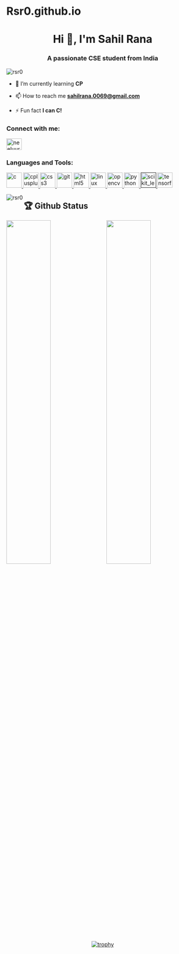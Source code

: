 # Rsr0.github.io

<h1 align="center">Hi 👋, I'm Sahil Rana</h1>
<h3 align="center">A passionate CSE student from India</h3>

<p align="left"> <img src="https://komarev.com/ghpvc/?username=rsr0" alt="rsr0" /> </p>

- 🌱 I’m currently learning **CP**

- 📫 How to reach me **sahilrana.0069@gmail.com**

- ⚡ Fun fact **I can C!**

<p align="left">
<h3 align="left">Connect with me:</h3>
<a href="https://www.leetcode.com/neeluurana" target="blank"><img align="center" src="https://cdn.jsdelivr.net/npm/simple-icons@3.0.1/icons/leetcode.svg" alt="neeluurana" height="30" width="40" /></a>
</p>

<h3 align="left">Languages and Tools:</h3>
<p align="left"> <a href="https://www.cprogramming.com/" target="_blank"> <img src="https://devicons.github.io/devicon/devicon.git/icons/c/c-original.svg" alt="c" width="40" height="40"/> </a> <a href="https://www.w3schools.com/cpp/" target="_blank"> <img src="https://devicons.github.io/devicon/devicon.git/icons/cplusplus/cplusplus-original.svg" alt="cplusplus" width="40" height="40"/> </a> <a href="https://www.w3schools.com/css/" target="_blank"> <img src="https://devicons.github.io/devicon/devicon.git/icons/css3/css3-original-wordmark.svg" alt="css3" width="40" height="40"/> </a> <a href="https://git-scm.com/" target="_blank"> <img src="https://www.vectorlogo.zone/logos/git-scm/git-scm-icon.svg" alt="git" width="40" height="40"/> </a> <a href="https://www.w3.org/html/" target="_blank"> <img src="https://devicons.github.io/devicon/devicon.git/icons/html5/html5-original-wordmark.svg" alt="html5" width="40" height="40"/> </a> <a href="https://www.linux.org/" target="_blank"> <img src="https://devicons.github.io/devicon/devicon.git/icons/linux/linux-original.svg" alt="linux" width="40" height="40"/> </a> <a href="https://opencv.org/" target="_blank"> <img src="https://www.vectorlogo.zone/logos/opencv/opencv-icon.svg" alt="opencv" width="40" height="40"/> </a> <a href="https://www.python.org" target="_blank"> <img src="https://devicons.github.io/devicon/devicon.git/icons/python/python-original.svg" alt="python" width="40" height="40"/> </a> <a href="" target="_blank"> <img src="https://upload.wikimedia.org/wikipedia/commons/0/05/Scikit_learn_logo_small.svg" alt="scikit_learn" width="40" height="40"/> </a> <a href="https://www.tensorflow.org" target="_blank"> <img src="https://www.vectorlogo.zone/logos/tensorflow/tensorflow-icon.svg" alt="tensorflow" width="40" height="40"/> </a> </p>

<p><img align="left" src="https://github-readme-stats.vercel.app/api/top-langs/?username=rsr0&layout=compact" alt="rsr0" /></p>



## 🏆 Github Status

<img  src="https://github-readme-stats.vercel.app/api?username=Rsr0&show_icons=true&hide_border=true&theme=dark" width="48%" align="right" >
<img  src="https://github-readme-streak-stats.herokuapp.com/?user=Rsr0&theme=dark" width="48%" >
<br>

<div align="center">
  
[![trophy](https://github-profile-trophy.vercel.app/?username=Rsr0&rank=S,AAA,AA,A&theme=juicyfresh&margin-w=15)](https://github.com/ryo-ma/github-profile-trophy)
</div>
